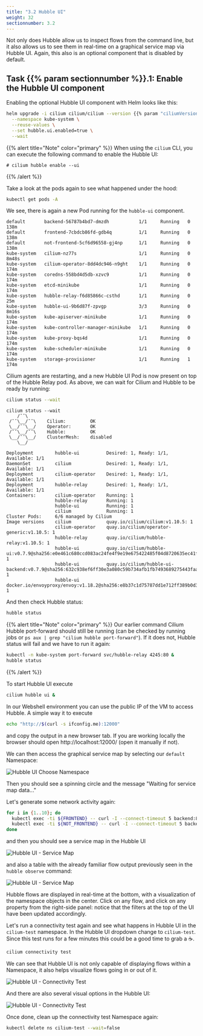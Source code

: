 ```yaml
---
title: "3.2 Hubble UI"
weight: 32
sectionnumber: 3.2
---
```


Not only does Hubble allow us to inspect flows from the command line, but it also allows us to see them in real-time on a graphical service map via Hubble UI. Again, this also is an optional component that is disabled by default.


## Task {{% param sectionnumber %}}.1: Enable the Hubble UI component

Enabling the optional Hubble UI component with Helm looks like this:

```bash
helm upgrade -i cilium cilium/cilium --version {{% param "ciliumVersion.postUpgrade" %}} \
  --namespace kube-system \
  --reuse-values \
  --set hubble.ui.enabled=true \
  --wait
```

{{% alert title="Note" color="primary" %}}
When using the `cilium` CLI, you can execute the following command to enable the Hubble UI:

```
# cilium hubble enable --ui
```
{{% /alert %}}

Take a look at the pods again to see what happened under the hood:

```bash
kubectl get pods -A
```

We see, there is again a new Pod running for the `hubble-ui` component.

```
default       backend-56787b4bd7-dmzdh           1/1     Running   0          138m
default       frontend-7cbdcb86fd-gdb4q          1/1     Running   0          138m
default       not-frontend-5cf6d96558-gj4np      1/1     Running   0          138m
kube-system   cilium-nz77s                       1/1     Running   0          8m48s
kube-system   cilium-operator-8dd4dc946-n9ght    1/1     Running   0          174m
kube-system   coredns-558bd4d5db-xzvc9           1/1     Running   0          174m
kube-system   etcd-minikube                      1/1     Running   0          174m
kube-system   hubble-relay-f6d85866c-csthd       1/1     Running   0          25m
kube-system   hubble-ui-9b6d87f-zpvgp            3/3     Running   0          8m16s
kube-system   kube-apiserver-minikube            1/1     Running   0          174m
kube-system   kube-controller-manager-minikube   1/1     Running   0          174m
kube-system   kube-proxy-bqs4d                   1/1     Running   0          174m
kube-system   kube-scheduler-minikube            1/1     Running   0          174m
kube-system   storage-provisioner                1/1     Running   1          174m
```

Cilium agents are restarting, and a new Hubble UI Pod is now present on top of the Hubble Relay pod. As above, we can wait for Cilium and Hubble to be ready by running:

```bash
cilium status --wait
```

```
cilium status --wait
    /¯¯\
 /¯¯\__/¯¯\    Cilium:         OK
 \__/¯¯\__/    Operator:       OK
 /¯¯\__/¯¯\    Hubble:         OK
 \__/¯¯\__/    ClusterMesh:    disabled
    \__/

Deployment        hubble-ui          Desired: 1, Ready: 1/1, Available: 1/1
DaemonSet         cilium             Desired: 1, Ready: 1/1, Available: 1/1
Deployment        cilium-operator    Desired: 1, Ready: 1/1, Available: 1/1
Deployment        hubble-relay       Desired: 1, Ready: 1/1, Available: 1/1
Containers:       cilium-operator    Running: 1
                  hubble-relay       Running: 1
                  hubble-ui          Running: 1
                  cilium             Running: 1
Cluster Pods:     6/6 managed by Cilium
Image versions    cilium             quay.io/cilium/cilium:v1.10.5: 1
                  cilium-operator    quay.io/cilium/operator-generic:v1.10.5: 1
                  hubble-relay       quay.io/cilium/hubble-relay:v1.10.5: 1
                  hubble-ui          quay.io/cilium/hubble-ui:v0.7.9@sha256:e0e461c680ccd083ac24fe4f9e19e675422485f04d8720635ec41f2ba9e5562c: 1
                  hubble-ui          quay.io/cilium/hubble-ui-backend:v0.7.9@sha256:632c938ef6ff30e3a080c59b734afb1fb7493689275443faa1435f7141aabe76: 1
                  hubble-ui          docker.io/envoyproxy/envoy:v1.18.2@sha256:e8b37c1d75787dd1e712ff389b0d37337dc8a174a63bed9c34ba73359dc67da7: 1
```


And then check Hubble status:

```bash
hubble status
```

{{% alert title="Note" color="primary" %}}
Our earlier command Cilium Hubble port-forward should still be running (can be checked by running jobs or `ps aux | grep "cilium hubble port-forward"`). If it does not, Hubble status will fail and we have to run it again:

```bash
kubectl -n kube-system port-forward svc/hubble-relay 4245:80 &
hubble status
```

{{% /alert %}}


To start Hubble UI execute

```bash
cilium hubble ui &
```

In our Webshell environment you can use the public IP of the VM to access Hubble. A simple way it to execute

```bash
echo "http://$(curl -s ifconfig.me):12000"
```
and copy the output in a new browser tab. If you are working locally the browser should open http://localhost:12000/ (open it manually if not).

We can then access the graphical service map by selecting our `default` Namespace:

![Hubble UI Choose Namespace](../cilium_choose_ns.png)

Then you should see a spinning circle and the message "Waiting for service map data..."

Let's generate some network activity again:

```bash
for i in {1..10}; do
  kubectl exec -ti ${FRONTEND} -- curl -I --connect-timeout 5 backend:8080
  kubectl exec -ti ${NOT_FRONTEND} -- curl -I --connect-timeout 5 backend:8080
done
```

and then you should see a service map in the Hubble UI

![Hubble UI - Service Map](../hubble_ui_servicemap.png)

and also a table with the already familiar flow output previously seen in the `hubble observe` command:

![Hubble UI - Service Map](../hubble_ui_flows.png)

Hubble flows are displayed in real-time at the bottom, with a visualization of the namespace objects in the center. Click on any flow, and click on any property from the right-side panel: notice that the filters at the top of the UI have been updated accordingly.

Let's run a connectivity test again and see what happens in Hubble UI in the `cilium-test` namespace. In the Hubble UI dropdown change to `cilium-test`. Since this test runs for a few minutes this could be a good time to grab a :coffee:.

```bash
cilium connectivity test
```

We can see that Hubble UI is not only capable of displaying flows within a Namespace, it also helps visualize flows going in or out of it.

![Hubble UI - Connectivity Test](../cilium_hubble_connectivity_test.png)

And there are also several visual options in the Hubble UI:

![Hubble UI - Connectivity Test](../hubble_ui_visual_options.png)

Once done, clean up the connectivity test Namespace again:

```bash
kubectl delete ns cilium-test --wait=false
```
